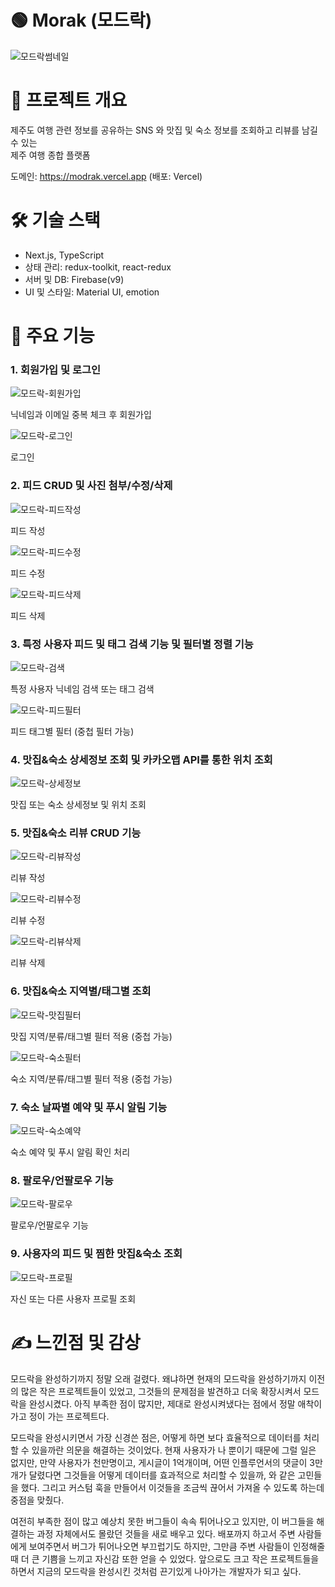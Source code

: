 # 🟢 Morak (모드락) 

![모드락썸네일](public/imgs/%EB%AA%A8%EB%93%9C%EB%9D%BD%EC%8D%B8%EB%84%A4%EC%9D%BC.png)

# 📑 프로젝트 개요

제주도 여행 관련 정보를 공유하는 SNS 와 맛집 및 숙소 정보를 조회하고 리뷰를 남길 수 있는<br />
제주 여행 종합 플랫폼

도메인: https://modrak.vercel.app (배포: Vercel)

# 🛠 기술 스택

- Next.js, TypeScript
- 상태 관리: redux-toolkit, react-redux
- 서버 및 DB: Firebase(v9)
- UI 및 스타일: Material UI, emotion

# 🔵 주요 기능

### 1. 회원가입 및 로그인

![모드락-회원가입](public/imgs/gifs/%EB%AA%A8%EB%93%9C%EB%9D%BD-%ED%9A%8C%EC%9B%90%EA%B0%80%EC%9E%85.gif)

닉네임과 이메일 중복 체크 후 회원가입

![모드락-로그인](public/imgs/gifs/%EB%AA%A8%EB%93%9C%EB%9D%BD-%EB%A1%9C%EA%B7%B8%EC%9D%B8.gif)

로그인

### 2. 피드 CRUD 및 사진 첨부/수정/삭제

![모드락-피드작성](public/imgs/gifs/%EB%AA%A8%EB%93%9C%EB%9D%BD-%ED%94%BC%EB%93%9C%EC%9E%91%EC%84%B1.gif)

피드 작성

![모드락-피드수정](public/imgs/gifs/%EB%AA%A8%EB%93%9C%EB%9D%BD-%ED%94%BC%EB%93%9C%EC%88%98%EC%A0%95.gif)

피드 수정

![모드락-피드삭제](public/imgs/gifs/%EB%AA%A8%EB%93%9C%EB%9D%BD-%ED%94%BC%EB%93%9C%EC%82%AD%EC%A0%9C.gif)

피드 삭제

### 3. 특정 사용자 피드 및 태그 검색 기능 및 필터별 정렬 기능

![모드락-검색](public/imgs/gifs/%EB%AA%A8%EB%93%9C%EB%9D%BD-%EB%8B%89%EB%84%A4%EC%9E%84%EA%B2%80%EC%83%89.gif)

특정 사용자 닉네임 검색 또는 태그 검색

![모드락-피드필터](public/imgs/gifs/%EB%AA%A8%EB%93%9C%EB%9D%BD-%ED%95%84%ED%84%B0.gif)

피드 태그별 필터 (중첩 필터 가능)

### 4. 맛집&숙소 상세정보 조회 및 카카오맵 API를 통한 위치 조회

![모드락-상세정보](public/imgs/gifs/%EB%AA%A8%EB%93%9C%EB%9D%BD-%EC%83%81%EC%84%B8%EC%A0%95%EB%B3%B4.gif)

맛집 또는 숙소 상세정보 및 위치 조회

### 5. 맛집&숙소 리뷰 CRUD 기능

![모드락-리뷰작성](public/imgs/gifs/%EB%AA%A8%EB%93%9C%EB%9D%BD-%EB%A6%AC%EB%B7%B0%EC%9E%91%EC%84%B1.gif)

리뷰 작성

![모드락-리뷰수정](public/imgs/gifs/%EB%AA%A8%EB%93%9C%EB%9D%BD-%EB%A6%AC%EB%B7%B0%EC%88%98%EC%A0%95.gif)

리뷰 수정

![모드락-리뷰삭제](public/imgs/gifs/%EB%AA%A8%EB%93%9C%EB%9D%BD-%EB%A6%AC%EB%B7%B0%20%EC%82%AD%EC%A0%9C.gif)

리뷰 삭제

### 6. 맛집&숙소 지역별/태그별 조회

![모드락-맛집필터](public/imgs/gifs/%EB%AA%A8%EB%93%9C%EB%9D%BD-%EB%A7%9B%EC%A7%91%ED%95%84%ED%84%B0.gif)

맛집 지역/분류/태그별 필터 적용 (중첩 가능)

![모드락-숙소필터](public/imgs/gifs/%EB%AA%A8%EB%93%9C%EB%9D%BD-%EC%88%99%EC%86%8C%ED%95%84%ED%84%B0.gif)

숙소 지역/분류/태그별 필터 적용 (중첩 가능)

### 7. 숙소 날짜별 예약 및 푸시 알림 기능

![모드락-숙소예약](public/imgs/gifs/%EB%AA%A8%EB%93%9C%EB%9D%BD-%EC%88%99%EC%86%8C%EC%98%88%EC%95%BD.gif)

숙소 예약 및 푸시 알림 확인 처리

### 8. 팔로우/언팔로우 기능

![모드락-팔로우](public/imgs/gifs/%EB%AA%A8%EB%93%9C%EB%9D%BD-%ED%8C%94%EB%A1%9C%EC%9A%B0.gif)

팔로우/언팔로우 기능

### 9. 사용자의 피드 및 찜한 맛집&숙소 조회

![모드락-프로필](public/imgs/gifs/%EB%AA%A8%EB%93%9C%EB%9D%BD-%ED%94%84%EB%A1%9C%ED%95%84.gif)

자신 또는 다른 사용자 프로필 조회

# ✍️ 느낀점 및 감상

<p>
  모드락을 완성하기까지 정말 오래 걸렸다. 왜냐하면 현재의 모드락을 완성하기까지 이전의 많은 작은 프로젝트들이 있었고, 그것들의 문제점을 발견하고 더욱 확장시켜서 모드락을 완성시켰다. 아직 부족한 점이 많지만, 제대로 완성시켜냈다는 점에서 정말 애착이 가고 정이 가는 프로젝트다.
</p>
<p>
  모드락을 완성시키면서 가장 신경쓴 점은, 어떻게 하면 보다 효율적으로 데이터를 처리할 수 있을까란 의문을 해결하는 것이었다. 현재 사용자가 나 뿐이기 때문에 그럴 일은 없지만, 만약 사용자가 천만명이고, 게시글이 1억개이며, 어떤 인플루언서의 댓글이 3만개가 달렸다면 그것들을 어떻게 데이터를 효과적으로 처리할 수 있을까, 와 같은 고민들을 했다. 그리고 커스텀 훅을 만들어서 이것들을 조금씩 끊어서 가져올 수 있도록 하는데 중점을 맞췄다.
</p>
<p>
  여전히 부족한 점이 많고 예상치 못한 버그들이 속속 튀어나오고 있지만, 이 버그들을 해결하는 과정 자체에서도 몰랐던 것들을 새로 배우고 있다. 배포까지 하고서 주변 사람들에게 보여주면서 버그가 튀어나오면 부끄럽기도 하지만, 그만큼 주변 사람들이 인정해줄 때 더 큰 기쁨을 느끼고 자신감 또한 얻을 수 있었다. 앞으로도 크고 작은 프로젝트들을 하면서 지금의 모드락을 완성시킨 것처럼 끈기있게 나아가는 개발자가 되고 싶다.
</p>